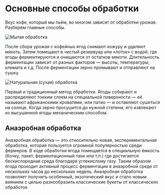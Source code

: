 # Основные способы обработки
Вкус кофе, который мы пьём, во многом зависит от обработки урожая. Разберём главные способы.

![Мытая обработка](http://gloomyai.ru/images/WashedTreatment.jpg)

После сбора урожая с кофейных ягод снимают кожуру и удаляют мякоть. Затем помещают в чистый резервуар или «лоток» с водой, где ягоды ферментируются и очищаются от остатков мякоти. Длительность ферментации зависит от разных факторов — высоты, температуры, климата и т.д. После ферментации зерно промывают и отправляют на сушку.

![Натуральная (сухая) обработка](http://gloomyai.ru/images/NaturalTreatment.jpg)

Первый и традиционный метод обработки. Ягоды собирают и распределяют тонким слоем на специальной поверхности — её называют африканскими кроватями, или патио — и оставляют сушиться на солнце. Когда зерно просушится до нужной степени, его извлекают из высушенной ягоды механическим способом.

## Анаэробная обработка

Анаэробная обработка — это относительно новая, экспериментальная обработка, которая пользуется огромной популярностью среди фермеров.
В ходе обработки ягода помещается в специальную ёмкость (бочку, пакет, ферментационный танк или т.п.) где достигается бескислородная среда благодаря углекислому газу. Таким образом ягода проходит активный процесс ферментации в анаэробной среде от нескольких часов до нескольких недель.
Анаэробная обработка позволяет получить особенный, экзотический вкус и стало новым веянием с целью разнообразить классические букеты от классических обработок